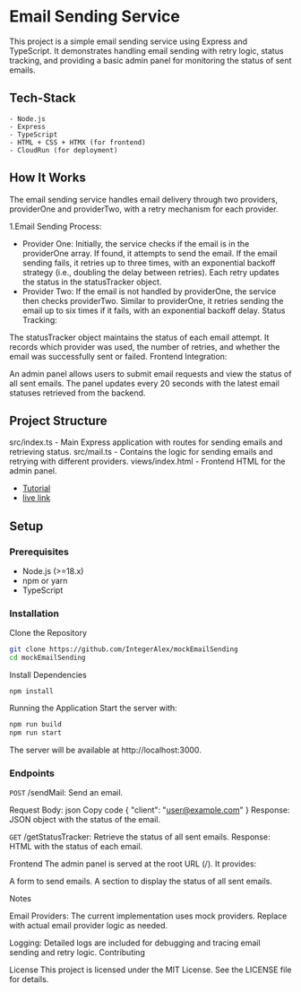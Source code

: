 # Email Sending Service

This project is a simple email sending service using Express and TypeScript. It demonstrates handling email sending with retry logic, status tracking, and providing a basic admin panel for monitoring the status of sent emails.

## Tech-Stack
    - Node.js
    - Express
    - TypeScript
    - HTML + CSS + HTMX (for frontend)
    - CloudRun (for deployment)


## How It Works

The email sending service handles email delivery through two providers, providerOne and providerTwo, with a retry mechanism for each provider.

1.Email Sending Process:

 - Provider One: Initially, the service checks if the email is in the providerOne array. If found, it attempts to send the email. If the email sending fails, it retries up to three times, with an exponential backoff strategy (i.e., doubling the delay between retries). Each retry updates the status in the statusTracker object.
 - Provider Two: If the email is not handled by providerOne, the service then checks providerTwo. Similar to providerOne, it retries sending the email up to six times if it fails, with an exponential backoff delay.
Status Tracking:

The statusTracker object maintains the status of each email attempt. It records which provider was used, the number of retries, and whether the email was successfully sent or failed.
Frontend Integration:

An admin panel allows users to submit email requests and view the status of all sent emails. The panel updates every 20 seconds with the latest email statuses retrieved from the backend.

## Project Structure

src/index.ts - Main Express application with routes for sending emails and retrieving status.
src/mail.ts - Contains the logic for sending emails and retrying with different providers.
views/index.html - Frontend HTML for the admin panel.
- [Tutorial](https://youtu.be/a5VeOa7Rbxw)
- [live link](https://email-v2ndqtpkjq-uc.a.run.app)

## Setup

### Prerequisites
 - Node.js (>=18.x)
 - npm or yarn
 - TypeScript

### Installation

Clone the Repository

```bash
git clone https://github.com/IntegerAlex/mockEmailSending
cd mockEmailSending
```

Install Dependencies

`npm install`


Running the Application
Start the server with:

```bash
npm run build
npm run start
```

The server will be available at http://localhost:3000.

### Endpoints

`POST` /sendMail: Send an email.

Request Body:
json
Copy code
{ "client": "user@example.com" }
Response: JSON object with the status of the email.

`GET` /getStatusTracker: Retrieve the status of all sent emails.
Response: HTML with the status of each email.

Frontend
The admin panel is served at the root URL (/). It provides:

A form to send emails.
A section to display the status of all sent emails.

Notes

Email Providers: The current implementation uses mock providers. Replace with actual email provider logic as needed.

Logging: Detailed logs are included for debugging and tracing email sending and retry logic.
Contributing

License
This project is licensed under the MIT License. See the LICENSE file for details.
